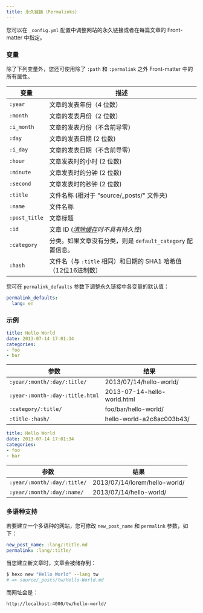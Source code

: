 ```yaml
---
title: 永久链接（Permalinks）
---
```

您可以在 `_config.yml` 配置中调整网站的永久链接或者在每篇文章的 Front-matter 中指定。

### 变量

除了下列变量外，您还可使用除了 `:path` 和 `:permalink` 之外 Front-matter 中的所有属性。

变量 | 描述
--- | ---
`:year` | 文章的发表年份（4 位数）
`:month` | 文章的发表月份（2 位数）
`:i_month` | 文章的发表月份（不含前导零）
`:day` | 文章的发表日期 (2 位数)
`:i_day` | 文章的发表日期（不含前导零）
`:hour` | 文章发表时的小时 (2 位数)
`:minute` | 文章发表时的分钟 (2 位数)
`:second` | 文章发表时的秒钟 (2 位数)
`:title` | 文件名称 (相对于 "source/_posts/" 文件夹)
`:name` | 文件名称
`:post_title` | 文章标题
`:id` | 文章 ID (_[清除缓存](/zh-cn/docs/commands#clean)时不具有持久性_)
`:category` | 分类。如果文章没有分类，则是 `default_category` 配置信息。
`:hash` | 文件名（与 `:title` 相同）和日期的 SHA1 哈希值（12位16进制数）

您可在 `permalink_defaults` 参数下调整永久链接中各变量的默认值：

``` yaml
permalink_defaults:
  lang: en
```

### 示例

``` yaml source/_posts/hello-world.md
title: Hello World
date: 2013-07-14 17:01:34
categories:
- foo
- bar
```

参数 | 结果
--- | ---
`:year/:month/:day/:title/` | 2013/07/14/hello-world/
`:year-:month-:day-:title.html` | 2013-07-14-hello-world.html
`:category/:title/` | foo/bar/hello-world/
`:title-:hash/` | hello-world-a2c8ac003b43/

``` yaml source/_posts/lorem/hello-world.md
title: Hello World
date: 2013-07-14 17:01:34
categories:
- foo
- bar
```

参数 | 结果
--- | ---
`:year/:month/:day/:title/` | 2013/07/14/lorem/hello-world/
`:year/:month/:day/:name/` | 2013/07/14/hello-world/

### 多语种支持

若要建立一个多语种的网站，您可修改 `new_post_name` 和 `permalink` 参数，如下：

``` yaml
new_post_name: :lang/:title.md
permalink: :lang/:title/
```

当您建立新文章时，文章会被储存到：

``` bash
$ hexo new "Hello World" --lang tw
# => source/_posts/tw/Hello-World.md
```

而网址会是：

``` plain
http://localhost:4000/tw/hello-world/
```

